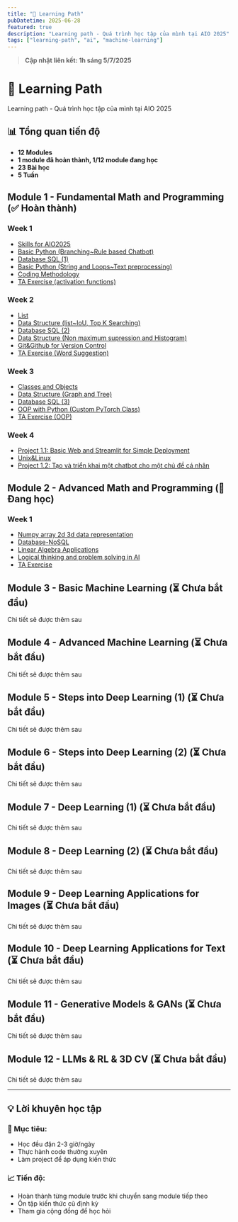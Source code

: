 ```yaml
---
title: "🚀 Learning Path"
pubDatetime: 2025-06-28
featured: true
description: "Learning path - Quá trình học tập của mình tại AIO 2025"
tags: ["learning-path", "ai", "machine-learning"]
---
```


> **Cập nhật liên kết: 1h sáng 5/7/2025**

# 🚀 Learning Path

Learning path - Quá trình học tập của mình tại AIO 2025

## 📊 Tổng quan tiến độ
- **12 Modules**
- **1 module đã hoàn thành, 1/12 module đang học**
- **23 Bài học**
- **5 Tuần**

## Module 1 - Fundamental Math and Programming (✅ Hoàn thành)
### Week 1
- [Skills for AIO2025](/posts/w1-skills-aio2025)
- [Basic Python (Branching~Rule based Chatbot)](/posts/w1-basic-python-branching)
- [Database SQL (1)](/posts/w1-database-sql-1)
- [Basic Python (String and Loops~Text preprocessing)](/posts/w1-basic-python-loops)
- [Coding Methodology](/posts/w1-coding-methodology)
- [TA Exercise (activation functions)](/posts/w1-ta-exercise-activation)

### Week 2
- [List](/posts/w2-list)
- [Data Structure (list~IoU, Top K Searching)](/posts/w2-list-advanced)
- [Database SQL (2)](/posts/w2-database-sql-2)
- [Data Structure (Non maximum supression and Histogram)](/posts/w2-datastructure)
- [Git&Github for Version Control](/posts/w2-git-github)
- [TA Exercise (Word Suggestion)](/posts/w2-exercise)

### Week 3
- [Classes and Objects](/posts/w3-classes-objects)
- [Data Structure (Graph and Tree)](/posts/w3-data-structure-graph)
- [Database SQL (3)](/posts/w3-database-sql-3)
- [OOP with Python (Custom PyTorch Class)](/posts/w3-oop-pytorch)
- [TA Exercise (OOP)](/posts/w3-ta-exercise-oop)

### Week 4
- [Project 1.1: Basic Web and Streamlit for Simple Deployment](/posts/w4-project-1-1)
- [Unix&Linux](/posts/w4-unix-linux)
- [Project 1.2: Tạo và triển khai một chatbot cho một chủ đề cá nhân](/posts/w4-project-1-2)

## Module 2 - Advanced Math and Programming (🔄 Đang học)
### Week 1
- [Numpy array 2d 3d data representation](/posts/m2-w2-numpy)
- [Database-NoSQL](/posts/m2-w1-nosql-mongodb)
- [Linear Algebra Applications](/posts/m2-w2-linearalgebra)
- [Logical thinking and problem solving in AI](/posts/m2-w1-logicalthinking)
- [TA Exercise](/posts/m2-w2-exercise)

## Module 3 - Basic Machine Learning (⏳ Chưa bắt đầu)
Chi tiết sẽ được thêm sau

## Module 4 - Advanced Machine Learning (⏳ Chưa bắt đầu)
Chi tiết sẽ được thêm sau

## Module 5 - Steps into Deep Learning (1) (⏳ Chưa bắt đầu)
Chi tiết sẽ được thêm sau

## Module 6 - Steps into Deep Learning (2) (⏳ Chưa bắt đầu)
Chi tiết sẽ được thêm sau

## Module 7 - Deep Learning (1) (⏳ Chưa bắt đầu)
Chi tiết sẽ được thêm sau

## Module 8 - Deep Learning (2) (⏳ Chưa bắt đầu)
Chi tiết sẽ được thêm sau

## Module 9 - Deep Learning Applications for Images (⏳ Chưa bắt đầu)
Chi tiết sẽ được thêm sau

## Module 10 - Deep Learning Applications for Text (⏳ Chưa bắt đầu)
Chi tiết sẽ được thêm sau

## Module 11 - Generative Models & GANs (⏳ Chưa bắt đầu)
Chi tiết sẽ được thêm sau

## Module 12 - LLMs & RL & 3D CV (⏳ Chưa bắt đầu)
Chi tiết sẽ được thêm sau

---

## 💡 Lời khuyên học tập

### 🎯 Mục tiêu:
- Học đều đặn 2-3 giờ/ngày
- Thực hành code thường xuyên
- Làm project để áp dụng kiến thức

### 📈 Tiến độ:
- Hoàn thành từng module trước khi chuyển sang module tiếp theo
- Ôn tập kiến thức cũ định kỳ
- Tham gia cộng đồng để học hỏi 